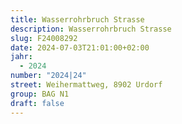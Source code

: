 ```yaml
---
title: Wasserrohrbruch Strasse
description: Wasserrohrbruch Strasse
slug: F24008292
date: 2024-07-03T21:01:00+02:00
jahr:
  - 2024
number: "2024|24"
street: Weihermattweg, 8902 Urdorf
group: BAG N1
draft: false
---
```

